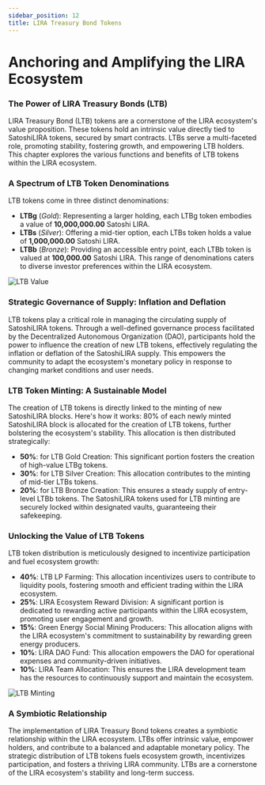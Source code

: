 ```yaml
---
sidebar_position: 12
title: LIRA Treasury Bond Tokens
---
```


# Anchoring and Amplifying the LIRA Ecosystem

### The Power of LIRA Treasury Bonds (LTB)
LIRA Treasury Bond (LTB) tokens are a cornerstone of the LIRA ecosystem's value proposition. These tokens hold an intrinsic value directly tied to SatoshiLIRA tokens, secured by smart contracts.  LTBs serve a multi-faceted role, promoting stability, fostering growth, and empowering LTB holders. This chapter explores the various functions and benefits of LTB tokens within the LIRA ecosystem.

### A Spectrum of LTB Token Denominations
LTB tokens come in three distinct denominations:

- **LTBg** (*Gold*): Representing a larger holding, each LTBg token embodies a value of **10,000,000.00** Satoshi LIRA.
- **LTBs** (*Silver*): Offering a mid-tier option, each LTBs token holds a value of **1,000,000.00** Satoshi LIRA.
- **LTBb** (*Bronze*): Providing an accessible entry point, each LTBb token is valued at **100,000.00** Satoshi LIRA.
This range of denominations caters to diverse investor preferences within the LIRA ecosystem.

![LTB Value](/img/ltbvalue.png)

### Strategic Governance of Supply: Inflation and Deflation
LTB tokens play a critical role in managing the circulating supply of SatoshiLIRA tokens. Through a well-defined governance process facilitated by the Decentralized Autonomous Organization (DAO), participants hold the power to influence the creation of new LTB tokens, effectively regulating the inflation or deflation of the SatoshiLIRA supply. This empowers the community to adapt the ecosystem's monetary policy in response to changing market conditions and user needs.

### LTB Token Minting: A Sustainable Model
The creation of LTB tokens is directly linked to the minting of new SatoshiLIRA blocks. Here's how it works: 80% of each newly minted SatoshiLIRA block is allocated for the creation of LTB tokens, further bolstering the ecosystem's stability. This allocation is then distributed strategically:

- **50%**: for LTB Gold Creation: This significant portion fosters the creation of high-value LTBg tokens.
- **30%**: for LTB Silver Creation: This allocation contributes to the minting of mid-tier LTBs tokens.
- **20%**: for LTB Bronze Creation: This ensures a steady supply of entry-level LTBb tokens.
The SatoshiLIRA tokens used for LTB minting are securely locked within designated vaults, guaranteeing their safekeeping.

### Unlocking the Value of LTB Tokens
LTB token distribution is meticulously designed to incentivize participation and fuel ecosystem growth:

- **40%**: LTB LP Farming: This allocation incentivizes users to contribute to liquidity pools, fostering smooth and efficient trading within the LIRA ecosystem.
- **25%**: LIRA Ecosystem Reward Division: A significant portion is dedicated to rewarding active participants within the LIRA ecosystem, promoting user engagement and growth.
- **15%**: Green Energy Social Mining Producers: This allocation aligns with the LIRA ecosystem's commitment to sustainability by rewarding green energy producers.
- **10%**: LIRA DAO Fund: This allocation empowers the DAO for operational expenses and community-driven initiatives.
- **10%**: LIRA Team Allocation: This ensures the LIRA development team has the resources to continuously support and maintain the ecosystem.

![LTB Minting](/img/ltbminting.png)


### A Symbiotic Relationship
The implementation of LIRA Treasury Bond tokens creates a symbiotic relationship within the LIRA ecosystem. LTBs offer intrinsic value, empower holders, and contribute to a balanced and adaptable monetary policy. The strategic distribution of LTB tokens fuels ecosystem growth, incentivizes participation, and fosters a thriving LIRA community. LTBs are a cornerstone of the LIRA ecosystem's stability and long-term success.
